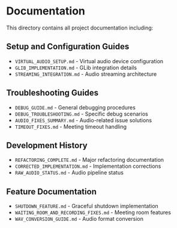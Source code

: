 # Documentation

This directory contains all project documentation including:

## Setup and Configuration Guides
- `VIRTUAL_AUDIO_SETUP.md` - Virtual audio device configuration
- `GLIB_IMPLEMENTATION.md` - GLib integration details
- `STREAMING_INTEGRATION.md` - Audio streaming architecture

## Troubleshooting Guides
- `DEBUG_GUIDE.md` - General debugging procedures
- `DEBUG_TROUBLESHOOTING.md` - Specific debug scenarios
- `AUDIO_FIXES_SUMMARY.md` - Audio-related issue solutions
- `TIMEOUT_FIXES.md` - Meeting timeout handling

## Development History
- `REFACTORING_COMPLETE.md` - Major refactoring documentation
- `CORRECTED_IMPLEMENTATION.md` - Implementation corrections
- `RAW_AUDIO_STATUS.md` - Audio pipeline status

## Feature Documentation
- `SHUTDOWN_FEATURE.md` - Graceful shutdown implementation
- `WAITING_ROOM_AND_RECORDING_FIXES.md` - Meeting room features
- `WAV_CONVERSION_GUIDE.md` - Audio format conversion